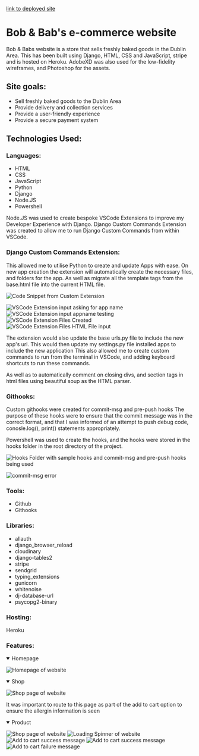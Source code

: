 [link to deployed site](https://sd-ci-pp5-bobs-and-babs-5fa3ca5e7225.herokuapp.com/)

# Bob & Bab's e-commerce website

Bob & Babs website is a store that sells freshly baked goods in the Dublin Area.
This has been built using Django, HTML, CSS and JavaScript, stripe and is hosted on Heroku.
AdobeXD was also used for the low-fidelity wireframes, and Photoshop for the assets.

## Site goals:

- Sell freshly baked goods to the Dublin Area
- Provide delivery and collection services
- Provide a user-friendly experience
- Provide a secure payment system

## Technologies Used:

### Languages:

- HTML
- CSS
- JavaScript
- Python
- Django
- Node.JS
- Powershell

Node.JS was used to create bespoke VSCode Extensions to improve my Developer Experience with Django.
Django Custom Commands Extension was created to allow me to run Django Custom Commands from within VSCode.

### Django Custom Commands Extension:

This allowed me to utilise Python to create and update Apps with ease.
On new app creation the extension will automatically create the necessary files, and folders for the app.
As well as migrate all the template tags from the base.html file into the current HTML file.

![Code Snippet from Custom Extension](documentation/assets/django-custom-commands-extension-createApp.jpg)

![VSCode Extension input asking for app name](documentation/assets/create-app-app-name.jpg)
![VSCode Extension input appname testing](documentation/assets/app-name-testing.jpg)
![VSCode Extension Files Created](documentation/assets/testing-app-files-add.jpg)
![VSCode Extension Files HTML File input](documentation/assets/testing-html-file.jpg)

The extension would also update the base urls.py file to include the new app's url.
This would then update my settings.py file installed apps to include the new application
This also allowed me to create custom commands to run from the terminal in VSCode, and adding keyboard shortcuts to run these commands.

As well as to automatically comment on closing divs, and section tags in html files using beautiful soup as the HTML parser.

### Githooks:

Custom githooks were created for commit-msg and pre-push hooks
The purpose of these hooks were to ensure that the commit message was in the correct format, and that I was informed of an attempt to push debug code, conosle.log(), print() statements appropriately.

Powershell was used to create the hooks, and the hooks were stored in the hooks folder in the root directory of the project.

![Hooks Folder with sample hooks and commit-msg and pre-push hooks being used](documentation/assets/hooks.jpg)

![commit-msg error](documentation/assets/commit-msg-hook.jpg)

### Tools:

- Github
- Githooks

### Libraries:

- allauth
- django_browser_reload
- cloudinary
- django-tables2
- stripe
- sendgrid
- typing_extensions
- gunicorn
- whitenoise
- dj-database-url
- psycopg2-binary

### Hosting:

Heroku

### Features:

<details open>

  <summary>Homepage</summary>

![Homepage of website](documentation/assets/home-page-bobs-and-babs.jpg)

</details>

<details open>

  <summary>Shop</summary>

![Shop page of website](documentation/assets/shop-page.jpg)

</details>

It was important to route to this page as part of the add to cart option to ensure the allergin information is seen

<details open>

  <summary>Product</summary>

![Shop page of website](documentation/assets/product-page.jpg)
![Loading Spinner of website](documentation/assets/loading-spinner.jpg)
![Add to cart success message](documentation/assets/loading-spinner.jpg)
![Add to cart success message](documentation/assets/added-to-cart.jpg)
![Add to cart failure message](documentation/assets/added-to-cart-failure.jpg)

</details>
